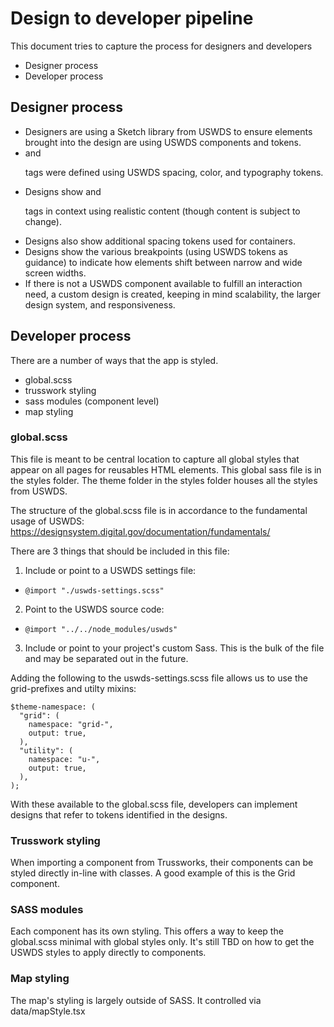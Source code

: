 # Design to developer pipeline
This document tries to capture the process for designers and developers
- Designer process
- Developer process

## Designer process
- Designers are using a Sketch library from USWDS to ensure elements brought into the design are using USWDS
components and tokens.
- <h> and <p> tags were defined using USWDS spacing, color, and typography tokens.
- Designs show <h> and <p> tags in context using realistic content (though content is subject to change).
- Designs also show additional spacing tokens used for containers.
- Designs show the various breakpoints (using USWDS tokens as guidance) to indicate how elements shift between
narrow and wide screen widths.
- If there is not a USWDS component available to fulfill an interaction need, a custom design is created,
keeping in mind scalability, the larger design system, and responsiveness.

## Developer process
There are a number of ways that the app is styled.
- global.scss
- trusswork styling
- sass modules (component level)
- map styling

### global.scss
This file is meant to be central location to capture all global styles that appear on all pages for reusables HTML
elements. This global sass file is in the styles folder. The theme folder in the styles folder houses all the styles
from USWDS.

The structure of the global.scss file is in accordance to the fundamental usage of USWDS:
https://designsystem.digital.gov/documentation/fundamentals/

There are 3 things that should be included in this file:
1. Include or point to a USWDS settings file:
- `@import "./uswds-settings.scss"`

2. Point to the USWDS source code:
- `@import "../../node_modules/uswds"`

3. Include or point to your project's custom Sass. This is the bulk of the file and may be separated out in the future.

Adding the following to the uswds-settings.scss file allows us to use the grid-prefixes and utilty mixins:

```
$theme-namespace: (
  "grid": (
    namespace: "grid-",
    output: true,
  ),
  "utility": (
    namespace: "u-",
    output: true,
  ),
);
```

With these available to the global.scss file, developers can implement designs that refer to tokens identified in the
designs.

### Trusswork styling
When importing a component from Trussworks, their components can be styled directly in-line with classes. A good
example of this is the Grid component.

### SASS modules
Each component has its own styling. This offers a way to keep the global.scss minimal with global styles only. It's
still TBD on how to get the USWDS styles to apply directly to components.

### Map styling
The map's styling is largely outside of SASS. It controlled via data/mapStyle.tsx
